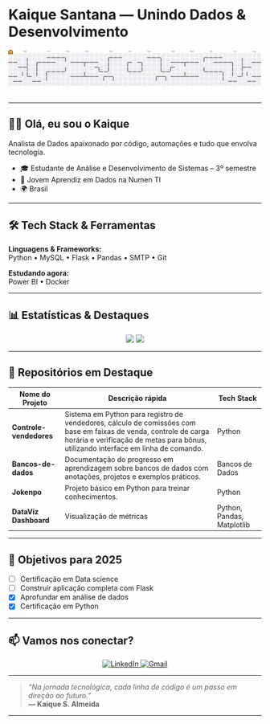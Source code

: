 #  Kaique Santana — Unindo Dados & Desenvolvimento

<picture>
  <source media="(prefers-color-scheme: dark)" srcset="https://raw.githubusercontent.com/KaiqueDev-code/KaiqueDev-code/output/pacman-contribution-graph-dark.svg">
  <source media="(prefers-color-scheme: light)" srcset="https://raw.githubusercontent.com/KaiqueDev-code/KaiqueDev-code/output/pacman-contribution-graph.svg">
  <img alt="pacman contribution graph" src="https://raw.githubusercontent.com/KaiqueDev-code/KaiqueDev-code/output/pacman-contribution-graph.svg">
</picture>

###
---

## 👨‍💻 Olá, eu sou o Kaique  
Analista de Dados apaixonado por código, automações e tudo que envolva tecnologia.

- 🎓 Estudante de Análise e Desenvolvimento de Sistemas – 3º semestre  
- 💼 Jovem Aprendiz em Dados na Numen TI  
- 🌍 Brasil  

---

## 🛠 Tech Stack & Ferramentas

**Linguagens & Frameworks:**  
Python • MySQL • Flask • Pandas • SMTP • Git

**Estudando agora:**  
Power BI • Docker

---

## 📊 Estatísticas & Destaques

<div align="center">
  <img height="170" src="https://github-readme-stats.vercel.app/api?username=KaiqueDev-code&show_icons=true&theme=nightowl&include_all_commits=true" />
  <img height="170" src="https://github-readme-stats.vercel.app/api/top-langs/?username=KaiqueDev-code&layout=compact&theme=nightowl&langs_count=7" />
</div>

---




## 🌟 Repositórios em Destaque

| Nome do Projeto       | Descrição rápida                                                       | Tech Stack                |
|----------------------|----------------------------------------------------------------------|---------------------------|
| **Controle-vendedores** | Sistema em Python para registro de vendedores, cálculo de comissões com base em faixas de venda, controle de carga horária e verificação de metas para bônus, utilizando interface em linha de comando. | Python                    |
| **Bancos-de-dados**     | Documentação do progresso em aprendizagem sobre bancos de dados com anotações, projetos e exemplos práticos.                        | Bancos de Dados            |
| **Jokenpo**             | Projeto básico em Python para treinar conhecimentos.                 | Python                    |
| **DataViz Dashboard**   | Visualização de métricas                                             | Python, Pandas, Matplotlib|

---


## 🎯 Objetivos para 2025

- [ ] Certificação em Data science 
- [ ] Construir aplicação completa com Flask  
- [x] Aprofundar em análise de dados  
- [x] Certificação em Python  

---


## 📫 Vamos nos conectar?

<div align="center">
  <a href="https://www.linkedin.com/in/kaique-santana-de-almeida-97ba59314/" target="_blank" rel="noopener noreferrer">
    <img src="https://img.shields.io/badge/-LinkedIn-%230077B5?style=for-the-badge&logo=linkedin&logoColor=white" alt="LinkedIn"/>
  </a>
  <a href="mailto:kaiquesantanatrabalho@gmail.com">
    <img src="https://img.shields.io/badge/Gmail-D14836?style=for-the-badge&logo=gmail&logoColor=white" alt="Gmail"/>
  </a>
</div>

---

> *“Na jornada tecnológica, cada linha de código é um passo em direção ao futuro.”*  
> **— Kaique S. Almeida**

---
